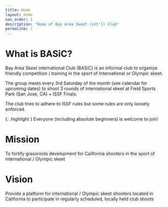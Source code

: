 ```yaml
---
title: Home
layout: home
nav_order: 1
description: "Home of Bay Area Skeet (int'l) Club"
permalink: /
---
```


# What is BASiC?

Bay Area Skeet international Club (BASiC) is an informal club to organize friendly competition / training in the sport of International or Olympic skeet.

The group meets every 3rd Saturday of the month (see calendar for upcoming dates) to shoot 3 rounds of international skeet at Field Sports Park (San Jose, CA) + ISSF Finals.

The club tries to adhere to ISSF rules but some rules are only loosely enforced.

  {: .highlight }
  Everyone (including absolute beginners) is welcome to join!

# Mission

To fortify grassroots development for California shooters in the sport of international / Olympic skeet

# Vision

Provide a platform for international / Olympic skeet shooters located in California to participate in regularly scheduled, locally held club shoots

